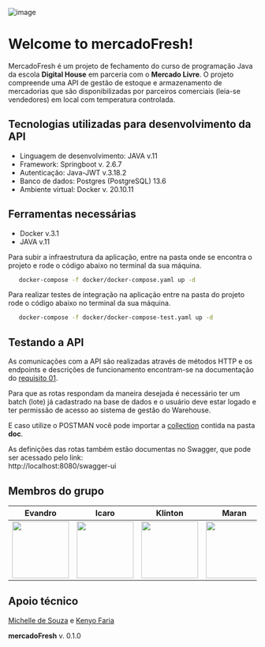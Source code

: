 ![image](https://user-images.githubusercontent.com/101267189/164761759-18d208fe-c31e-4307-ab75-212aadaa33ec.png)

# Welcome to mercadoFresh!

MercadoFresh é um projeto de fechamento do curso de programação Java da escola **Digital House** em parceria com o **Mercado Livre**. O projeto compreende uma API de gestão de estoque e armazenamento de mercadorias que são disponibilizadas por parceiros comerciais (leia-se vendedores) em local com temperatura controlada.

## Tecnologias utilizadas para desenvolvimento da API

-   Linguagem de desenvolvimento: JAVA v.11
-   Framework: Springboot v. 2.6.7
-   Autenticação: Java-JWT v.3.18.2
-   Banco de dados: Postgres (PostgreSQL) 13.6
-   Ambiente virtual: Docker v. 20.10.11

## Ferramentas necessárias

-   Docker v.3.1
-   JAVA v.11

Para subir a infraestrutura da aplicação, entre na pasta onde se encontra o projeto e rode o código abaixo no terminal da sua máquina.
``` sh
   docker-compose -f docker/docker-compose.yaml up -d
 ```

Para realizar testes de integração na aplicação entre na pasta do projeto rode o código abaixo no terminal da sua máquina.
``` sh
   docker-compose -f docker/docker-compose-test.yaml up -d
```

## Testando a API

As comunicações com a API são realizadas através de métodos HTTP e os endpoints e descrições de funcionamento encontram-se na documentação do [requisito 01](Doc/requisitos/Requisito%2001.md).

Para que as rotas respondam da maneira desejada é necessário ter um batch (lote) já cadastrado na base de dados e o usuário deve estar logado e ter permissão de acesso ao sistema de gestão do Warehouse.

E caso utilize o POSTMAN você pode importar a [collection](Doc/Projeto%20integrador.postman_collection.json) contida na pasta **doc**.

As definições das rotas também estão documentas no Swagger, que pode ser acessado pelo link:  
http://localhost:8080/swagger-ui

## Membros do grupo

| Evandro | Icaro | Klinton | Maran |Paulo| Pedro | Thainan |
| --- | --- | --- | --- | --- | --- | --- |
|[<img src="https://avatars.githubusercontent.com/u/39993682?v=4" width=115><br><sub></sub>](https://github.com/evandrosutil)|[<img src="https://avatars.githubusercontent.com/u/101267189?v=4" width=115><br><sub></sub>](https://github.com/Icaro-Salgado) |[<img src="https://avatars.githubusercontent.com/u/97066287?v=4" width=115><br><sub></sub>](https://github.com/MeliKlin) |[<img src="https://avatars.githubusercontent.com/u/80549051?v=4" width=115><br><sub></sub>](https://github.com/maranbrasil) |[<img src="https://avatars.githubusercontent.com/u/101268601?v=4" width=115><br><sub></sub>](https://github.com/Paulorlima) |[<img src="https://avatars.githubusercontent.com/u/73892750?v=4" width=115><br><sub></sub>](https://github.com/pedroLSoares) |[<img src="https://avatars.githubusercontent.com/u/101267217?v=4" width=115><br><sub></sub>](https://github.com/ThainanEsteves)

## Apoio técnico


[Michelle de Souza](https://www.linkedin.com/in/michelledsouza3?miniProfileUrn=urn%3Ali%3Afs_miniProfile%3AACoAABVxLgwB8sD4Rs6oS_JjqHbXnw__jC3g30E&lipi=urn%3Ali%3Apage%3Ad_flagship3_search_srp_all%3Bp1zwK5pVRrOjDzEpWTthog%3D%3D) e [Kenyo Faria](https://www.linkedin.com/in/kenyo-faria?miniProfileUrn=urn%3Ali%3Afs_miniProfile%3AACoAAATNPiYBMewl43f-CzfvdxywpQQHs282oxk&lipi=urn%3Ali%3Apage%3Ad_flagship3_search_srp_all%3Bw7XZjiPxRpqOSrPGvT3v%2FA%3D%3D)


**mercadoFresh** v. 0.1.0